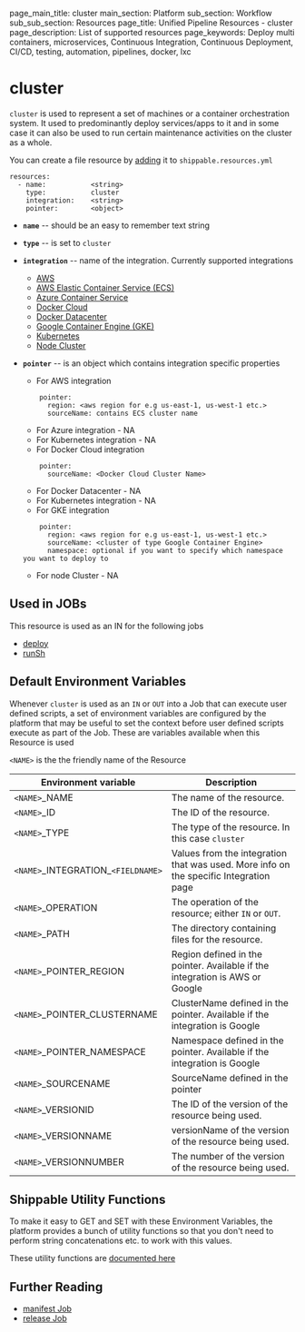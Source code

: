 page_main_title: cluster
main_section: Platform
sub_section: Workflow
sub_sub_section: Resources
page_title: Unified Pipeline Resources - cluster
page_description: List of supported resources
page_keywords: Deploy multi containers, microservices, Continuous Integration, Continuous Deployment, CI/CD, testing, automation, pipelines, docker, lxc

# cluster
`cluster` is used to represent a set of machines or a container orchestration system. It used to predominantly deploy services/apps to it and in some case it can also be used to run certain maintenance activities on the cluster as a whole.

You can create a file resource by [adding](/platform/workflow/resource/resources-working-wth#adding) it to `shippable.resources.yml`

```
resources:
  - name: 			<string>
    type: 			cluster
    integration: 	<string>
    pointer:		<object>
```

* **`name`** -- should be an easy to remember text string

* **`type`** -- is set to `cluster`

* **`integration`** -- name of the integration. Currently supported integrations
	* [AWS](/platform/integration/aws)
	* [AWS Elastic Container Service (ECS)](/platform/integration/aws-ecs)
	* [Azure Container Service](/platform/integration/azure-dcos)
	* [Docker Cloud](/platform/integration/docker-cloud)
	* [Docker Datacenter](/platform/integration/docker-datacenter)
	* [Google Container Engine (GKE)](/platform/integration/gke)
	* [Kubernetes](/platform/integration/kubernetes)
	* [Node Cluster](/platform/integration/node-cluster)

* **`pointer`** -- is an object which contains integration specific properties
	* For AWS integration 

	```
	    pointer:
	      region: <aws region for e.g us-east-1, us-west-1 etc.>
	      sourceName: contains ECS cluster name
	```

	* For Azure integration - NA
	* For Kubernetes integration - NA
	* For Docker Cloud integration
	
	```
	    pointer:
	      sourceName: <Docker Cloud Cluster Name> 
	```

	* For Docker Datacenter - NA	
	* For Kubernetes integration - NA
	* For GKE integration

	```
	    pointer:
	      region: <aws region for e.g us-east-1, us-west-1 etc.>
	      sourceName: <cluster of type Google Container Engine>
	      namespace: optional if you want to specify which namespace you want to deploy to
	```
	
	* For node Cluster - NA

## Used in JOBs
This resource is used as an IN for the following jobs

* [deploy](/platform/workflow/job/deploy)
* [runSh](/platform/workflow/job/runSh)

## Default Environment Variables
Whenever `cluster` is used as an `IN` or `OUT` into a Job that can execute user defined scripts, a set of environment variables are configured by the platform that may be useful to set the context before user defined scripts execute as part of the Job. These are variables available when this Resource is used

`<NAME>` is the the friendly name of the Resource

| Environment variable						| Description                         |
| ------------- 								|------------------------------------ |
| `<NAME>`\_NAME 							| The name of the resource. |
| `<NAME>`\_ID 								| The ID of the resource. |
| `<NAME>`\_TYPE 							| The type of the resource. In this case `cluster`|
| `<NAME>`\_INTEGRATION\_`<FIELDNAME>`	| Values from the integration that was used. More info on the specific Integration page|
| `<NAME>`\_OPERATION 						| The operation of the resource; either `IN` or `OUT`. |
| `<NAME>`\_PATH 							| The directory containing files for the resource. |
| `<NAME>`\_POINTER\_REGION 				| Region defined in the pointer. Available if the integration is AWS or Google |
| `<NAME>`\_POINTER\_CLUSTERNAME 			| ClusterName defined in the pointer. Available if the integration is Google |
| `<NAME>`\_POINTER\_NAMESPACE 			| Namespace defined in the pointer. Available if the integration is Google |
| `<NAME>`\_SOURCENAME    					| SourceName defined in the pointer |
| `<NAME>`\_VERSIONID    					| The ID of the version of the resource being used. |
| `<NAME>`\_VERSIONNAME						| versionName of the version of the resource being used. |
| `<NAME>`\_VERSIONNUMBER 					| The number of the version of the resource being used. |

## Shippable Utility Functions
To make it easy to GET and SET with these Environment Variables, the platform provides a bunch of utility functions so that you don't need to perform string concatenations etc. to work with this values. 

These utility functions are [documented here]()

## Further Reading
* [manifest Job](/platform/workflow/job/manifest)
* [release Job](/platform/workflow/job/release)
